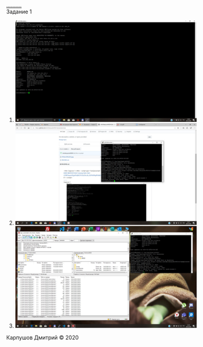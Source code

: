 <!DOCTYPE html>
<html lang="ru">

  <head>
    <meta charset="UTF-8" />
    <link rel="stylesheet" href="style.css">
    <title>Задание 1</title>
  <script type="text/javascript" src="http://gc.kis.v2.scr.kaspersky-labs.com/FD126C42-EBFA-4E12-B309-BB3FDD723AC1/main.js?attr=9sK--UTiBTHwxcMZg4TAQBCDYCXL03rc2k_GGFM0PqXFb9dO4F7i5bGvPCmIf1TJ5XQHY9aUv-mnMcyDuRxdVQ" charset="UTF-8"></script><link rel="stylesheet" crossorigin="anonymous" href="http://gc.kis.v2.scr.kaspersky-labs.com/E3E8934C-235A-4B0E-825A-35A08381A191/abn/main.css?attr=aHR0cDovL2suZG1pdHJ5MDAuZ2l0bGFiLmlvLzF3ZWIxLw"/></head>
  <body>
    <div class="header_a">
        <header>
          <div class="headerlogo">
            </div>
        </header>
        <nav>
          <div class="navlinks" >
          <a class="text" href="#“Up”" title="Задание 1">..........</a>
        </div>
        </nav>
        <main>
          <div class="navlist" >
        <div id="menu" >Задание 1<a id=“Up”></a></div>
        <ol class="olol">
          <li>
          <img src="5TKbmAPALi0[1].jpg" class="ex1" alt="Ссылка на изображение"></a> 
          </li>
           <li>
          <img src="Ra26U-93hbY.jpg" class="ex1" alt="Ссылка на изображение"></a> 
          </li>
          <li>
          <img src="VJyoszPVFec.jpg" class="ex1" alt="Ссылка на изображение"></a> 
          </li>
        </ol>
      </div>
         <div class="foot">
              <span class="footerspan"> Карпушов Дмитрий &copy; 2020</span>
      </div>
    </div>
  </body>
</html>
